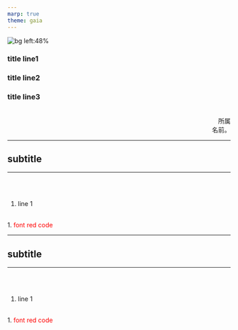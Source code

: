 ```yaml
---
marp: true
theme: gaia
---
```


<!--
backgroundColor: white
color: black
_footer: 'フッター'
paginate: true
-->

![bg left:48%](2021-09-13-15-41-47.png)
<br>
### title line1
### title line2
### title line3
<br>


<div style="text-align: right;">所属</div>
<div style="text-align: right;">名前。</div>


---
## subtitle
<hr>
<br>
<br>

1. line 1
<br>
1. <font color="red">font red code</font>




---
## subtitle
<hr>
<br>
<br>

1. line 1
<br>
1. <font color="red">font red code</font>


